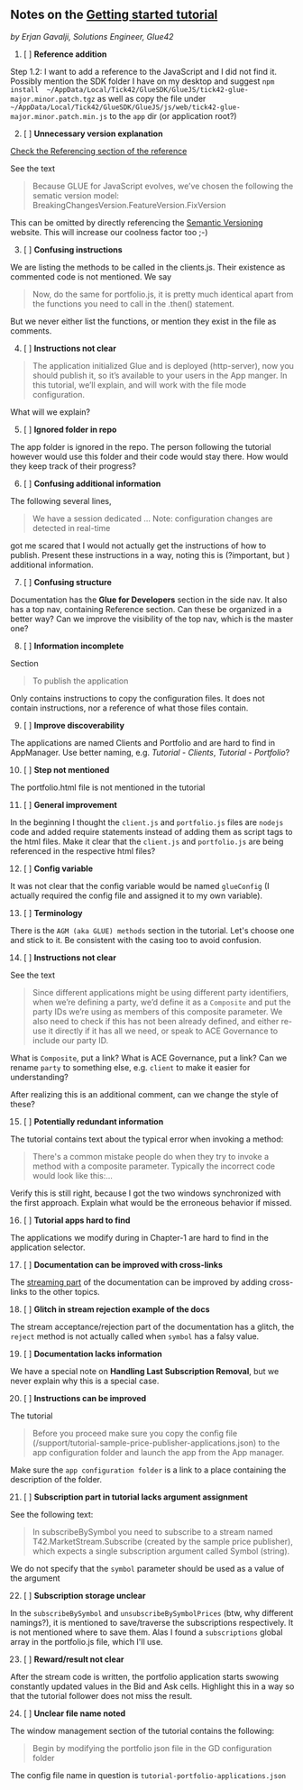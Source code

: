 Notes on the [Getting started tutorial](https://docs.glue42.com/g4e/tutorial/index.html)
----
*by Erjan Gavalji, Solutions Engineer, Glue42*

1. [ ] **Reference addition**

Step 1.2: I want to add a reference to the JavaScript and I did not find it.
Possibly mention the SDK folder I have on my desktop and suggest
`npm install  ~/AppData/Local/Tick42/GlueSDK/GlueJS/tick42-glue-major.minor.patch.tgz`
as well as copy the file under
 `~/AppData/Local/Tick42/GlueSDK/GlueJS/js/web/tick42-glue-major.minor.patch.min.js` to the `app` dir (or application root?)

2. [ ] **Unnecessary version explanation**

[Check the Referencing section of the reference](https://docs.glue42.com/g4e/reference/glue/latest/glue/index.html)

See the text 
> Because GLUE for JavaScript evolves, we’ve chosen the following the sematic version model: BreakingChangesVersion.FeatureVersion.FixVersion

This can be omitted by directly referencing the [Semantic Versioning](https://semver.org/) website. This will increase our coolness factor too ;-)

3. [ ] **Confusing instructions**

We are listing the methods to be called in the clients.js. Their existence as commented code is not mentioned. We say
>Now, do the same for portfolio.js, it is pretty much identical apart from the functions you need to call in the .then() statement.

But we never either list the functions, or mention they exist in the file as comments.

4. [ ] **Instructions not clear**

>The application initialized Glue and is deployed (http-server), now you should publish it, so it’s available to your users in the App manger. In this tutorial, we’ll explain, and will work with the file mode configuration.

What will we explain?

5. [ ] **Ignored folder in repo**

The app folder is ignored in the repo. The person following the tutorial however would use this folder and their code would stay there. How would they keep track of their progress?

6. [ ] **Confusing additional information**

The following several lines,
> We have a session dedicated
> ...
> Note: configuration changes are detected in real-time

got me scared that I would not actually get the instructions of how to publish. Present these instructions in a way, noting this is (?important, but ) additional information.

7. [ ] **Confusing structure**

Documentation has the **Glue for Developers** section in the side nav. It also has a top nav, containing Reference section. Can these be organized in a better way? Can we improve the visibility of the top nav, which is the master one?

8. [ ] **Information incomplete**

Section
> To publish the application

Only contains instructions to copy the configuration files. It does not contain instructions, nor a reference of what those files contain.

9. [ ] **Improve discoverability**

The applications are named Clients and Portfolio and are hard to find in AppManager. Use better naming, e.g. *Tutorial - Clients*, *Tutorial - Portfolio*?

10. [ ] **Step not mentioned**

The portfolio.html file is not mentioned in the tutorial

11. [ ] **General improvement**

In the beginning I thought the `client.js` and `portfolio.js` files are `nodejs` code and added require statements instead of adding them as script tags to the html files.
Make it clear that the `client.js` and `portfolio.js` are being referenced in the respective html files?

12. [ ] **Config variable**

It was not clear that the config variable would be named `glueConfig` (I actually required the config file and assigned it to my own variable).

13. [ ] **Terminology**

There is the `AGM (aka GLUE) methods` section in the tutorial. Let's choose one and stick to it. Be consistent with the casing too to avoid confusion.

14. [ ]  **Instructions not clear**

See the text
> Since different applications might be using different party identifiers,
> when we’re defining a party, we’d define it as a `Composite` and put the
> party IDs we’re using as members of this composite parameter. We also
> need to check if this has not been already defined, and either re-use
> it directly if it has all we need, or speak to ACE Governance to include our party ID.

What is `Composite`, put a link? What is ACE Governance, put a link?
Can we rename `party` to something else, e.g. `client` to make it easier for
understanding?

After realizing this is an additional comment, can we change the style of these?

15. [ ] **Potentially redundant information**

The tutorial contains text about the typical error when invoking a method:
> There's a common mistake people do when they try to invoke a method with a composite parameter.
> Typically the incorrect code would look like this:...

Verify this is still right, because I got the two windows synchronized with the first approach.
Explain what would be the erroneous behavior if missed.

16. [ ] **Tutorial apps hard to find**

The applications we modify during in Chapter-1 are hard to find in the
application selector.

17. [ ] **Documentation can be improved with cross-links**

The [streaming part](https://docs.glue42.com/g4e/agm/index.html#interop-streaming)
of the documentation can be improved by adding cross-links to the other topics.

18. [ ] **Glitch in stream rejection example of the docs**

The stream acceptance/rejection part of the documentation has a glitch, the
`reject` method is not actually called when `symbol` has a falsy value.

19. [ ] **Documentation lacks information**

We have a special note on **Handling Last Subscription Removal**, but we never
explain why this is a special case.

20. [ ] **Instructions can be improved**

The tutorial
> Before you proceed make sure you copy the config file
> (/support/tutorial-sample-price-publisher-applications.json) to the app
> configuration folder and launch the app from the App manager.

Make sure the `app configuration folder` is a link to a place containing the
description of the folder.

21. [ ] **Subscription part in tutorial lacks argument assignment**

See the following text:
> In subscribeBySymbol you need to subscribe to a stream named
> T42.MarketStream.Subscribe (created by the sample price publisher), which
> expects a single subscription argument called Symbol (string).

We do not specify that the `symbol` parameter should be used as a value of the
argument

22. [ ] **Subscription storage unclear**

In the `subscribeBySymbol` and `unsubscribeBySymbolPrices` (btw, why different
namings?), it is mentioned to save/traverse the subscriptions respectively. It
is not mentioned where to save them. Alas I found a `subscriptions` global
array in the portfolio.js file, which I'll use.

23. [ ] **Reward/result not clear**

After the stream code is written, the portfolio application starts swowing
constantly updated values in the Bid and Ask cells. Highlight this in a way so
that the tutorial follower does not miss the result.

24. [ ] **Unclear file name noted**

The window management section of the tutorial contains the following:
> Begin by modifying the portfolio json file in the GD configuration folder

The config file name in question is `tutorial-portfolio-applications.json`